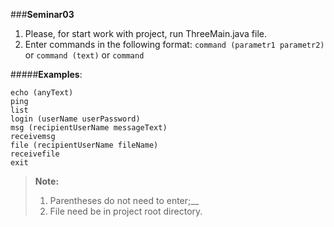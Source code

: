 ###**Seminar03**

 1. Please, for start work with project, run ThreeMain.java file.  
 2. Enter commands in the following format:
`command (parametr1 parametr2)` or `command (text)` or `command`

#####**Examples**:

```
echo (anyText)
ping
list
login (userName userPassword)
msg (recipientUserName messageText)
receivemsg
file (recipientUserName fileName)
receivefile
exit
```
> **Note:** 
> 1. Parentheses do not need to enter;__
> 2. File need be in project root directory.
